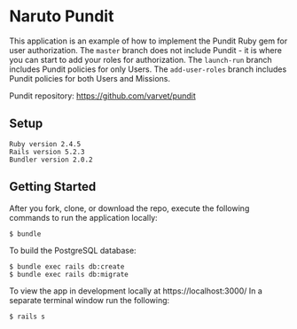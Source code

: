 # Naruto Pundit

This application is an example of how to implement the Pundit Ruby gem for user authorization.
The `master` branch does not include Pundit - it is where you can start to add your roles for authorization.
The `launch-run` branch includes Pundit policies for only Users.
The `add-user-roles` branch includes Pundit policies for both Users and Missions.

Pundit repository: https://github.com/varvet/pundit

## Setup
```
Ruby version 2.4.5
Rails version 5.2.3
Bundler version 2.0.2
```

## Getting Started
After you fork, clone, or download the repo, execute the following commands to run the application locally:
```
$ bundle
```

To build the PostgreSQL database:
```
$ bundle exec rails db:create
$ bundle exec rails db:migrate
```

To view the app in development locally at https://localhost:3000/
In a separate terminal window run the following:
```
$ rails s
```
